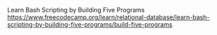 Learn Bash Scripting by Building Five Programs
https://www.freecodecamp.org/learn/relational-database/learn-bash-scripting-by-building-five-programs/build-five-programs

